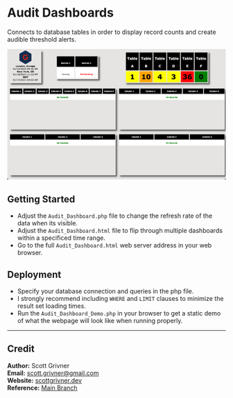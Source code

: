 # Audit Dashboards
Connects to database tables in order to display record counts and create audible threshold alerts.

![Demo](./images/demo.png)

## Getting Started
- Adjust the ```Audit_Dashboard.php``` file to change the refresh rate of the data when its visible.
- Adjust the ```Audit_Dashboard.html``` file to flip through multiple dashboards within a specificed time range.
- Go to the full ``Audit_Dashboard.html`` web server address in your web browser.

## Deployment
- Specify your database connection and queries in the php file.
- I strongly recommend including ``WHERE`` and ``LIMIT`` clauses to minimize the result set loading times.
- Run the ```Audit_Dashboard_Demo.php``` in your browser to get a static demo of what the webpage will look like when running properly.

-----

## Credit
**Author:** Scott Grivner <br>
**Email:** scott.grivner@gmail.com <br>
**Website:** [scottgrivner.dev](https://www.scottgriv.dev) <br>
**Reference:** [Main Branch](https://github.com/scottgriv/php-web_utilities)